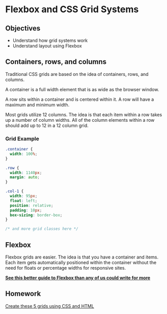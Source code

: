 # Flexbox and CSS Grid Systems

## Objectives

- Understand how grid systems work
- Understand layout using Flexbox

## Containers, rows, and columns

Traditional CSS grids are based on the idea of containers, rows, and columns.

A container is a full width element that is as wide as the browser window.

A row sits within a container and is centered within it. A row will have a maximum and minimum width.

Most grids utilize 12 columns. The idea is that each item within a row takes up a number of column widths. All of the column elements within a row should add up to 12 in a 12 column grid.

### Grid Example

```css
.container {
  width: 100%;
}

.row {
  width: 1140px;
  margin: auto;
}

.col-1 {
  width: 95px;
  float: left;
  position: relative;
  padding: 10px;
  box-sizing: border-box;
}

/* and more grid classes here */
```

## Flexbox

Flexbox grids are easier. The idea is that you have a container and items. Each item gets automatically positioned within the container without the need for floats or percentage widths for responsive sites.

__[See this better guide to Flexbox than any of us could write for more](https://css-tricks.com/snippets/css/a-guide-to-flexbox/)__

## Homework

[Create these 5 grids using CSS and HTML](http://ga-chicago.github.io/css_layouts.pdf)
